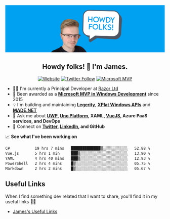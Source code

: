 <img src="https://github.com/jamesmcroft/jamesmcroft/blob/master/assets/PersonalBanner.png" alt="jamesmcroft GitHub banner" />

<h2 align="center">Howdy folks! 👋 I'm James.</h2>
<p align="center">
  <a href="https://www.jamescroft.co.uk/"><img alt="Website" src="https://img.shields.io/badge/website-jamescroft.co.uk-blue?color=%2300A1F1&style=flat-square"></a>
  <a href="https://twitter.com/jamesmcroft"><img alt="Twitter Follow" src="https://img.shields.io/twitter/follow/jamesmcroft?color=%2300A1F1&style=flat-square"></a>
  <a href="https://mvp.microsoft.com/en-US/PublicProfile/5001534"><img alt="Microsoft MVP" src="https://img.shields.io/badge/microsoftmvp-Windows%20Development-blue?style=flat-square&logo=microsoft&color=%2300A1F1"></a>
</p>

- 👨‍💻 I'm currently a Principal Developer at [Razor Ltd](https://www.razor.co.uk/)
- 🏅 Been awarded as a **[Microsoft MVP in Windows Development](https://mvp.microsoft.com/en-us/PublicProfile/5001534)** since 2015 
- 💡 I'm building and maintaining **[Legerity](https://github.com/MADE-Apps/legerity)**, **[XPlat Windows APIs](https://github.com/XPlat-Apps/XPlat-Windows-APIs)** and **[MADE.NET](https://github.com/MADE-Apps/MADE.NET)**
- 💬 Ask me about **[UWP](https://docs.microsoft.com/en-us/windows/uwp/), [Uno Platform](https://platform.uno/), XAML, [VueJS](https://vuejs.org/), Azure PaaS services, and DevOps** 
- 📇 Connect on **[Twitter](https://twitter.com/jamesmcroft), [LinkedIn](https://www.linkedin.com/in/jmcroft/), and GitHub**

📈 **See what I've been working on**

<!--START_SECTION:waka-->
```text
C#           19 hrs 7 mins   █████████████▒░░░░░░░░░░░   52.88 % 
Vue.js       5 hrs 1 min     ███▒░░░░░░░░░░░░░░░░░░░░░   13.90 % 
YAML         4 hrs 40 mins   ███▒░░░░░░░░░░░░░░░░░░░░░   12.93 % 
PowerShell   2 hrs 4 mins    █▒░░░░░░░░░░░░░░░░░░░░░░░   05.75 % 
Markdown     2 hrs 2 mins    █▒░░░░░░░░░░░░░░░░░░░░░░░   05.67 % 
```
<!--END_SECTION:waka-->

## Useful Links

When I find something dev related that I want to share, you'll find it in my useful links 🙌🏻

- [James's Useful Links](/docs/README.md)

